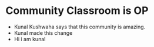 # Community Classroom is OP

- Kunal Kushwaha says that this community is amazing.
- Kunal made this change
- Hi i am kunal
